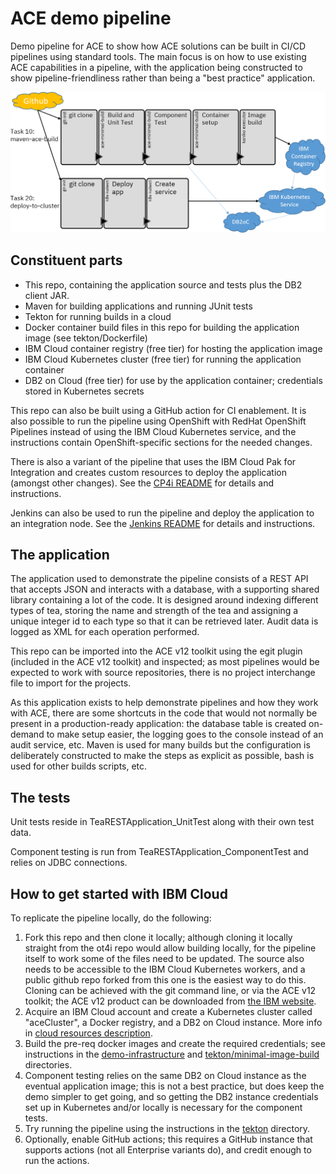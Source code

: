 # ACE demo pipeline

Demo pipeline for ACE to show how ACE solutions can be built in CI/CD pipelines using standard 
tools. The main focus is on how to use existing ACE capabilities in a pipeline, with the application
being constructed to show pipeline-friendliness rather than being a "best practice" application.


![Pipeline overview](tekton/ace-demo-pipeline-tekton-1.png)

## Constituent parts

- This repo, containing the application source and tests plus the DB2 client JAR.
- Maven for building applications and running JUnit tests
- Tekton for running builds in a cloud
- Docker container build files in this repo for building the application image (see tekton/Dockerfile)
- IBM Cloud container registry (free tier) for hosting the application image
- IBM Cloud Kubernetes cluster (free tier) for running the application container
- DB2 on Cloud (free tier) for use by the application container; credentials stored in Kubernetes secrets

 This repo can also be built using a GitHub action for CI enablement. It is also possible to run the
 pipeline using OpenShift with RedHat OpenShift Pipelines instead of using the IBM Cloud Kubernetes 
 service, and the instructions contain OpenShift-specific sections for the needed changes. 

 There is also a variant of the pipeline that uses the IBM Cloud Pak for Integration and creates
 custom resources to deploy the application (amongst other changes). See the 
 [CP4i README](tekton/os/cp4i/README.md) for details and instructions.
 
 Jenkins can also be used to run the pipeline and deploy the application to an integration node.
 See the [Jenkins README](demo-infrastructure/README-jenkins.md) for details and instructions.
 
## The application

The application used to demonstrate the pipeline consists of a REST API that accepts JSON and interacts 
with a database, with a supporting shared library containing a lot of the code. It is designed around 
indexing different types of tea, storing the name and strength of the tea and assigning a unique integer 
id to each type so that it can be retrieved later. Audit data is logged as XML for each operation performed.

This repo can be imported into the ACE v12 toolkit using the egit plugin (included in the ACE v12 toolkit)
and inspected; as most pipelines would be expected to work with source repositories, there is no project 
interchange file to import for the projects.

As this application exists to help demonstrate pipelines and how they work with ACE, there are some shortcuts 
in the code that would not normally be present in a production-ready application: the database table is 
created on-demand to make setup easier, the logging goes to the console instead of an audit service, etc. 
Maven is used for many builds but the configuration is deliberately constructed to make the steps as explicit
as possible, bash is used for other builds scripts, etc.

## The tests

Unit tests reside in TeaRESTApplication_UnitTest along with their own test data.

Component testing is run from TeaRESTApplication_ComponentTest and relies on JDBC connections.

## How to get started with IBM Cloud

To replicate the pipeline locally, do the following:

1) Fork this repo and then clone it locally; although cloning it locally straight from the ot4i repo would allow building locally, for the pipeline itself to work some of the files need to be updated. The source also needs to be accessible to the IBM Cloud Kubernetes workers, and a public github repo forked from this one is the easiest way to do this. Cloning can be achieved with the git command line, or via the ACE v12 toolkit; the ACE v12 product can be downloaded from [the IBM website](https://www.ibm.com/marketing/iwm/iwm/web/pickUrxNew.do?source=swg-wmbfd).
2) Acquire an IBM Cloud account and create a Kubernetes cluster called "aceCluster", a Docker registry, and a DB2 on Cloud instance. More info in [cloud resources description](demo-infrastructure/cloud-resources.md).
3) Build the pre-req docker images and create the required credentials; see instructions in the [demo-infrastructure](demo-infrastructure) and [tekton/minimal-image-build](tekton/minimal-image-build) directories.
4) Component testing relies on the same DB2 on Cloud instance as the eventual application image; this is not a best practice, but does keep the demo simpler to get going, and so getting the DB2 instance credentials set up in Kubernetes and/or locally is necessary for the component tests.
5) Try running the pipeline using the instructions in the [tekton](tekton) directory.
6) Optionally, enable GitHub actions; this requires a GitHub instance that supports actions (not all Enterprise variants do), and credit enough to run the actions.
